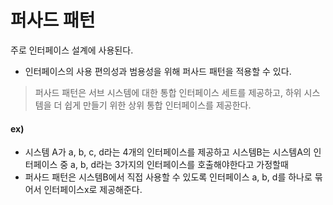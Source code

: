 # 퍼사드 패턴
주로 인터페이스 설계에 사용된다.
* 인터페이스의 사용 편의성과 범용성을 위해 퍼사드 패턴을 적용할 수 있다.
> 퍼사드 패턴은 서브 시스템에 대한 통합 인터페이스 세트를 제공하고, 
> 하위 시스템을 더 쉽게 만들기 위한 상위 통합 인터페이스를 제공한다.
#### ex)
* 시스템 A가 a, b, c, d라는 4개의 인터페이스를 제공하고 시스템B는 시스템A의 인터페이스 중 a, b, d라는 3가지의 인터페이스를 호출해야한다고 가정할때
* 퍼사드 패턴은 시스템B에서 직접 사용할 수 있도록 인터페이스 a, b, d를 하나로 묶어서 인터페이스x로 제공해준다.
